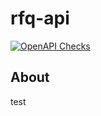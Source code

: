 # rfq-api

[![OpenAPI Checks](https://github.com/photoni-137/rfq-api/actions/workflows/actions.yml/badge.svg)](https://github.com/photoni-137/rfq-api/actions/workflows/actions.yml)

## About
test